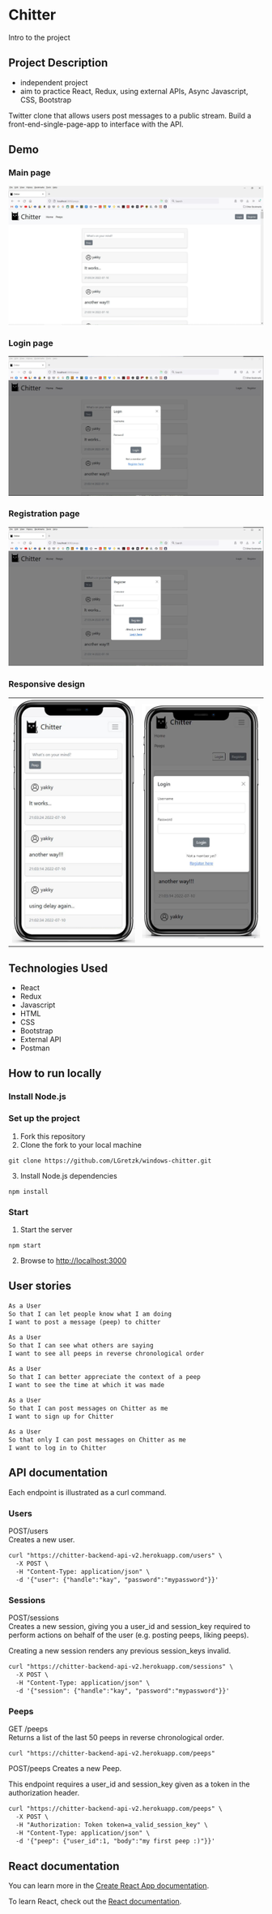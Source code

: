 # Chitter

Intro to the project

## Project Description

- independent project
- aim to practice React, Redux, using external APIs, Async Javascript, CSS, Bootstrap

Twitter clone that allows users post messages to a public stream.
Build a front-end-single-page-app to interface with the API.

## Demo

### Main page
![main](public/images/main_page.JPG)

### Login page
![login](public/images/login.JPG)

### Registration page
![registration](public/images/registration.JPG)

### Responsive design

|  |  |
|------------|-------------|
|![r-main](public/images/smartphone_main_page.png) | ![r-login](public/images/smartphone_login.png) |


## Technologies Used

- React
- Redux
- Javascript
- HTML
- CSS
- Bootstrap
- External API
- Postman


## How to run locally


### Install Node.js

### Set up the project
1. Fork this repository
2. Clone the fork to your local machine
```
git clone https://github.com/LGretzk/windows-chitter.git
```
3. Install Node.js dependencies
```
npm install
```

### Start
1. Start the server
```
npm start
```
2. Browse to [http://localhost:3000](http://localhost:3000)

## User stories


```
As a User
So that I can let people know what I am doing  
I want to post a message (peep) to chitter
```
```
As a User
So that I can see what others are saying  
I want to see all peeps in reverse chronological order
```
```
As a User
So that I can better appreciate the context of a peep
I want to see the time at which it was made
```
```
As a User
So that I can post messages on Chitter as me
I want to sign up for Chitter
```
```
As a User
So that only I can post messages on Chitter as me
I want to log in to Chitter
```

## API documentation

Each endpoint is illustrated as a curl command.

### Users
POST/users  
Creates a new user.
```
curl "https://chitter-backend-api-v2.herokuapp.com/users" \
  -X POST \
  -H "Content-Type: application/json" \
  -d '{"user": {"handle":"kay", "password":"mypassword"}}'
```

### Sessions
POST/sessions  
Creates a new session, giving you a user_id and session_key required to perform actions on behalf of the user (e.g. posting peeps, liking peeps).

Creating a new session renders any previous session_keys invalid.
```
curl "https://chitter-backend-api-v2.herokuapp.com/sessions" \
  -X POST \
  -H "Content-Type: application/json" \
  -d '{"session": {"handle":"kay", "password":"mypassword"}}'
```

### Peeps
GET /peeps  
Returns a list of the last 50 peeps in reverse chronological order.
```
curl "https://chitter-backend-api-v2.herokuapp.com/peeps"
```

POST/peeps
Creates a new Peep.

This endpoint requires a user_id and session_key given as a token in the authorization header.
```
curl "https://chitter-backend-api-v2.herokuapp.com/peeps" \
  -X POST \
  -H "Authorization: Token token=a_valid_session_key" \
  -H "Content-Type: application/json" \
  -d '{"peep": {"user_id":1, "body":"my first peep :)"}}'
```


## React documentation

You can learn more in the [Create React App documentation](https://facebook.github.io/create-react-app/docs/getting-started).

To learn React, check out the [React documentation](https://reactjs.org/).